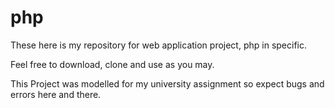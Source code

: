 # php
These here is my repository for web application project, php in specific.

Feel free to download, clone and use as you may.

This Project was modelled for my university assignment so expect bugs and errors here and there.
